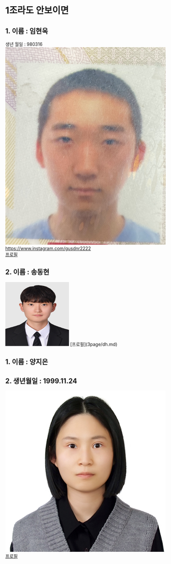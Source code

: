 # 1조라도 안보이면
## 1. 이름 : 임현욱  
생년 월일 : 980316  
![error](KakaoTalk_20240104_112423360.jpg)  
https://www.instagram.com/gusdnr2222  
[프로필](5page/readme32.md) 

## 2. 이름 : 송동현
<img src="3page\picture1.jpg" width="200" height= "200">
[프로필](3page/dh.md)

## 1. 이름 : 양지은 
## 2. 생년월일 : 1999.11.24 
![Alt text](<비자 사진 - 복사본.jpg>)
[프로필](https://www.deu.ac.kr/www)

